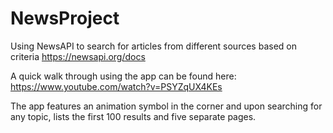 # NewsProject

Using NewsAPI to search for articles from different sources based on criteria
https://newsapi.org/docs

A quick walk through using the app can be found here: https://www.youtube.com/watch?v=PSYZqUX4KEs

The app features an animation symbol in the corner and upon searching for any topic, lists the first 100 results and five separate pages. 
